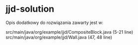 # jjd-solution
Opis dodatkowy do rozwiązania zawarty jest w:

src/main/java/org/example/jjd/CompositeBlock.java (5-21 line)
src/main/java/org/example/jjd/Wall.java (47, 48 line)
